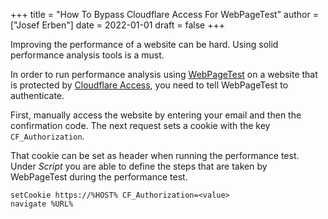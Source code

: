 +++
title = "How To Bypass Cloudflare Access For WebPageTest"
author = ["Josef Erben"]
date = 2022-01-01
draft = false
+++

Improving the performance of a website can be hard. Using solid performance analysis tools is a must.

<!--more-->

In order to run performance analysis using [WebPageTest](https://webpagetest.org/) on a website that is protected by [Cloudflare Access](https://www.cloudflare.com/teams/access/), you need to tell WebPageTest to authenticate.

First, manually access the website by entering your email and then the confirmation code. The next request sets a cookie with the key `CF_Authorization`.

That cookie can be set as header when running the performance test. Under _Script_ you are able to define the steps that are taken by WebPageTest during the performance test.

```nil
setCookie https://%HOST% CF_Authorization=<value>
navigate %URL%
```